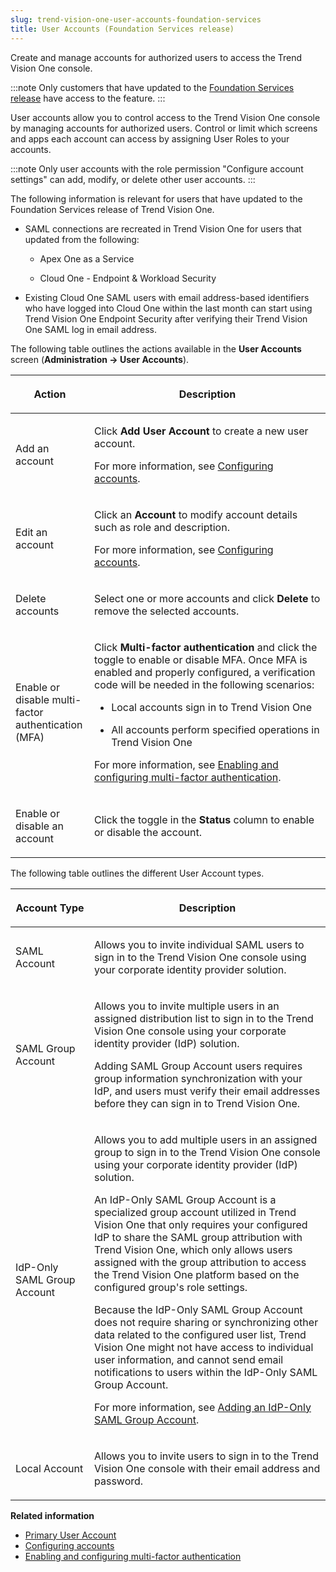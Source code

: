 ```yaml
---
slug: trend-vision-one-user-accounts-foundation-services
title: User Accounts (Foundation Services release)
---
```


Create and manage accounts for authorized users to access the Trend Vision One console.

:::note
Only customers that have updated to the [Foundation Services release](update-foundation-services-release.md) have access to the feature.
:::

User accounts allow you to control access to the Trend Vision One console by managing accounts for authorized users. Control or limit which screens and apps each account can access by assigning User Roles to your accounts.

:::note
Only user accounts with the role permission "Configure account settings" can add, modify, or delete other user accounts.
:::

The following information is relevant for users that have updated to the Foundation Services release of Trend Vision One.

- SAML connections are recreated in Trend Vision One for users that updated from the following:

  - Apex One as a Service

  - Cloud One - Endpoint & Workload Security

- Existing Cloud One SAML users with email address-based identifiers who have logged into Cloud One within the last month can start using Trend Vision One Endpoint Security after verifying their Trend Vision One SAML log in email address.

The following table outlines the actions available in the **User Accounts** screen (**Administration → User Accounts**).

<table>
<colgroup>
<col style="width: 25%" />
<col style="width: 75%" />
</colgroup>
<thead>
<tr>
<th><p>Action</p></th>
<th><p>Description</p></th>
</tr>
</thead>
<tbody>
<tr>
<td><p>Add an account</p></td>
<td><p>Click <strong>Add User Account</strong> to create a new user account.</p>
<p>For more information, see <a href="trend-vision-one-configure-vision-accounts">Configuring accounts</a>.</p></td>
</tr>
<tr>
<td><p>Edit an account</p></td>
<td><p>Click an <strong>Account</strong> to modify account details such as role and description.</p>
<p>For more information, see <a href="trend-vision-one-configure-vision-accounts">Configuring accounts</a>.</p></td>
</tr>
<tr>
<td><p>Delete accounts</p></td>
<td><p>Select one or more accounts and click <strong>Delete</strong> to remove the selected accounts.</p></td>
</tr>
<tr>
<td><p>Enable or disable multi-factor authentication (MFA)</p></td>
<td><p>Click <strong>Multi-factor authentication</strong> and click the toggle to enable or disable MFA. Once MFA is enabled and properly configured, a verification code will be needed in the following scenarios:</p>
<ul>
<li><p>Local accounts sign in to Trend Vision One</p></li>
<li><p>All accounts perform specified operations in Trend Vision One</p></li>
</ul>
<p>For more information, see <a href="trend-vision-one-enable-confige-mfa">Enabling and configuring multi-factor authentication</a>.</p></td>
</tr>
<tr>
<td><p>Enable or disable an account</p></td>
<td><p>Click the toggle in the <strong>Status</strong> column to enable or disable the account.</p></td>
</tr>
</tbody>
</table>

The following table outlines the different User Account types.

<table>
<colgroup>
<col style="width: 25%" />
<col style="width: 75%" />
</colgroup>
<thead>
<tr>
<th><p>Account Type</p></th>
<th><p>Description</p></th>
</tr>
</thead>
<tbody>
<tr>
<td><p>SAML Account</p></td>
<td><p>Allows you to invite individual SAML users to sign in to the Trend Vision One console using your corporate identity provider solution.</p></td>
</tr>
<tr>
<td><p>SAML Group Account</p></td>
<td><p>Allows you to invite multiple users in an assigned distribution list to sign in to the Trend Vision One console using your corporate identity provider (IdP) solution.</p>
<p>Adding SAML Group Account users requires group information synchronization with your IdP, and users must verify their email addresses before they can sign in to Trend Vision One.</p></td>
</tr>
<tr>
<td><p>IdP-Only SAML Group Account</p></td>
<td><p>Allows you to add multiple users in an assigned group to sign in to the Trend Vision One console using your corporate identity provider (IdP) solution.</p>
<p>An IdP-Only SAML Group Account is a specialized group account utilized in Trend Vision One that only requires your configured IdP to share the SAML group attribution with Trend Vision One, which only allows users assigned with the group attribution to access the Trend Vision One platform based on the configured group's role settings.</p>
<p>Because the IdP-Only SAML Group Account does not require sharing or synchronizing other data related to the configured user list, Trend Vision One might not have access to individual user information, and cannot send email notifications to users within the IdP-Only SAML Group Account.</p>
<p>For more information, see <a href="trend-vision-one-adding-idp-only-saml-group-account">Adding an IdP-Only SAML Group Account</a>.</p></td>
</tr>
<tr>
<td><p>Local Account</p></td>
<td><p>Allows you to invite users to sign in to the Trend Vision One console with their email address and password.</p></td>
</tr>
</tbody>
</table>

**Related information**

- [Primary User Account](primary-user-account.md)
- [Configuring accounts](configure-vision-accounts.md "Create and manage Trend Vision One user accounts to allow authorized users to access the console.")
- [Enabling and configuring multi-factor authentication](enable-confige-mfa.md "Enforce multi-factor authentication (MFA) to enhance account security and prevent attackers from exploiting critical actions for malicious activities.")
